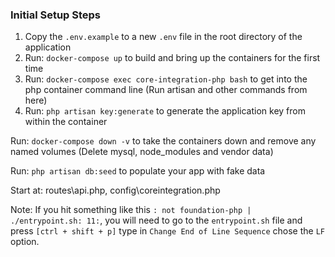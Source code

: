 ### Initial Setup Steps ###

1. Copy the `.env.example` to a new `.env` file in the root directory of the application
2. Run: `docker-compose up` to build and bring up the containers for the first time
3. Run: `docker-compose exec core-integration-php bash` to get into the php container command line (Run artisan and other commands from here)
4. Run: `php artisan key:generate` to generate the application key from within the container


Run: `docker-compose down -v` to take the containers down and remove any named volumes (Delete mysql, node_modules and vendor data)

Run: `php artisan db:seed` to populate your app with fake data

Start at: routes\api.php, config\coreintegration.php

Note: If you hit something like this `: not foundation-php | ./entrypoint.sh: 11:`, you will need to go to the `entrypoint.sh` file and press `[ctrl + shift + p]` type in `Change End of Line Sequence` chose the `LF` option.
